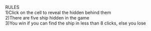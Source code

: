 RULES<br>
1)Click on the cell to reveal the hidden behind them<br>
2)There are five ship hidden in the game<br>
3)You win if you can find the ship in less than 8 clicks, else you lose
